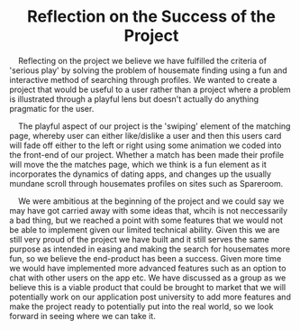 <h1 align="center">Reflection on the Success of the Project</h1>

<p>&nbsp;&nbsp;&nbsp;&nbsp;Reflecting on the project we believe we have fulfilled the criteria of 'serious play' by solving the problem of housemate finding using a fun and interactive method of searching through profiles. We wanted to create a project that would be useful to a user rather than a project where a problem is illustrated through a playful lens but doesn't actually do anything pragmatic for the user.</p>

<p>&nbsp;&nbsp;&nbsp;&nbsp;The playful aspect of our project is the 'swiping' element of the matching page, whereby user can either like/dislike a user and then this users card will fade off either to the left or right using some animation we coded into the front-end of our project. Whether a match has been made their profile will move the the matches page, which we think is a fun element as it incorporates the dynamics of dating apps, and changes up the usually mundane scroll through housemates profiles on sites such as Spareroom.</p>

<p>&nbsp;&nbsp;&nbsp;&nbsp;We were ambitious at the beginning of the project and we could say we may have got carried away with some ideas that, whcih is not neccessarily a bad thing, but we reached a point with some features that we would not be able to implement given our limited technical ability. Given this we are still very proud of the project we have built and it still serves the same purpose as intended in easing and making the search for housemates more fun, so we believe the end-product has been a success. Given more time we would have implemented more advanced features such as an option to chat with other users on the app etc. We have discussed as a group as we believe this is a viable product that could be brought to market that we will potentially work on our application post university to add more features and make the project ready to potentially put into the real world, so we look forward in seeing where we can take it.</p>



